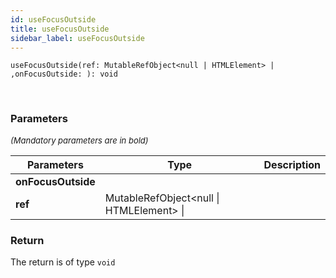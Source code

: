 ```yaml
---
id: useFocusOutside
title: useFocusOutside
sidebar_label: useFocusOutside
---
```


```tsx
useFocusOutside(ref: MutableRefObject<null | HTMLElement> | ,onFocusOutside: ): void
```
<br/>



### Parameters

<font size="2"><i>(Mandatory parameters are in bold)</i></font>

| Parameters | Type | Description |
| --------- | ---- | ----------- |
| **onFocusOutside** |  |  |
| **ref** | MutableRefObject<null \| HTMLElement\> \|  |  |


### Return



The return is of type <code>void</code>